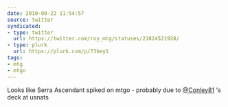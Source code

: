 ```yaml
---
date: 2010-08-22 11:54:57
source: twitter
syndicated:
- type: twitter
  url: https://twitter.com/roy_mtg/statuses/21824521928/
- type: plurk
  url: https://plurk.com/p/73bey1
tags:
- mtg
- mtgo
---
```


Looks like Serra Ascendant spiked on mtgo - probably due to [@Conley81](https://twitter.com/Conley81/) 's deck at usnats